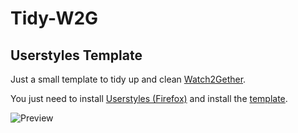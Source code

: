 # Tidy-W2G

## Userstyles Template

Just a small template to tidy up and clean [Watch2Gether](https://w2g.tv/de).

You just need to install [Userstyles (Firefox)](https://addons.mozilla.org/en-US/firefox/addon/styl-us/) and install the [template](https://userstyles.world/style/11436/tidy-w2g).

![Preview](images/Kiku.jpg)
